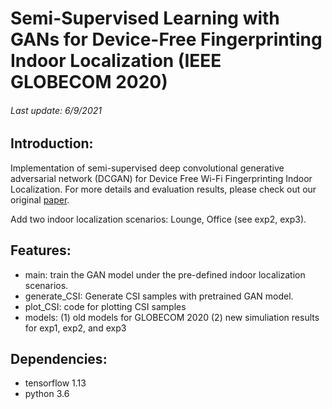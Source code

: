 # Semi-Supervised Learning with GANs for Device-Free Fingerprinting Indoor Localization (IEEE GLOBECOM 2020)
######  Last update: 6/9/2021
## Introduction:
Implementation of semi-supervised deep convolutional generative adversarial network (DCGAN) for Device Free Wi-Fi Fingerprinting Indoor Localization. For more details and evaluation results, please check out our original [paper](https://ieeexplore.ieee.org/document/9322456).

Add two indoor localization scenarios: Lounge, Office (see exp2, exp3).
## Features:

- main: train the GAN model under the pre-defined indoor localization scenarios.
- generate_CSI: Generate CSI samples with pretrained GAN model.
- plot_CSI: code for plotting CSI samples
- models: (1) old models for GLOBECOM 2020 (2) new simuliation results for exp1, exp2, and exp3
## Dependencies:
- tensorflow 1.13
- python 3.6
